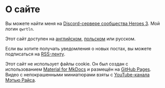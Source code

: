 # О сайте

Вы можете найти меня на [Discord-сервере сообщества Heroes 3](https://discord.gg/nMbawQkj9R). Мой логин `qwrtln`.

Этот сайт доступен на [английском](https://paint-h3.qwrtln.nl/about), [польском](https://pl.paint-h3.qwrtln.nl/about) или русском.

Если вы хотите получать уведомления о новых постах, вы можете подписаться на [RSS-ленту](https://ru.paint-h3.qwrtln.nl/feed_rss_created.xml).

Этот сайт не использует файлы cookie. Он был создан с использованием [Material for MkDocs](https://squidfunk.github.io/mkdocs-material/) и размещён на [GitHub Pages](https://pages.github.com/). Видео с непокрашенными миниатюрами взяты с [YouTube-канала Мэтью Райса](https://www.youtube.com/@agentsolorunthroughs6010).
